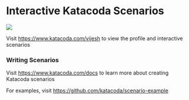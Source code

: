 # Interactive Katacoda Scenarios

[![](http://shields.katacoda.com/katacoda/vijesh/count.svg)](https://www.katacoda.com/vijesh "Get your profile on Katacoda.com")

Visit https://www.katacoda.com/vijesh to view the profile and interactive scenarios

### Writing Scenarios
Visit https://www.katacoda.com/docs to learn more about creating Katacoda scenarios

For examples, visit https://github.com/katacoda/scenario-example
